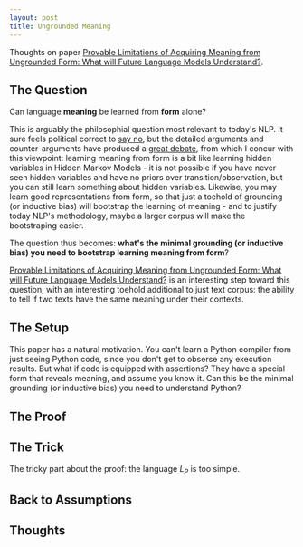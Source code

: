 ```yaml
---
layout: post
title: Ungrounded Meaning
---
```


Thoughts on paper [Provable Limitations of Acquiring Meaning from Ungrounded Form: What will Future Language Models Understand?](https://arxiv.org/abs/2104.10809).

## The Question

Can language **meaning** be learned from **form** alone? 

This is arguably the philosophial question most relevant to today's NLP. It sure feels political correct to [say no](https://www.aclweb.org/anthology/2020.acl-main.463.pdf), but the detailed arguments and counter-arguments have produced a [great debate](https://blog.julianmichael.org/2020/07/23/to-dissect-an-octopus.html#thesis), from which I concur with this viewpoint: learning meaning from form is a bit like learning hidden variables in Hidden Markov Models - it is not possible if you have never seen hidden variables and have no priors over transition/observation, but you can still learn something about hidden variables. Likewise, you may learn good representations from form, so that just a toehold of grounding (or inductive bias) will bootstrap the learning of meaning - and to justify today NLP's methodology, maybe a larger corpus will make the bootstraping easier. 

The question thus becomes: **what's the minimal grounding (or inductive bias) you need to bootstrap learning meaning from form**? 

[Provable Limitations of Acquiring Meaning from Ungrounded Form: What will Future Language Models Understand?](https://arxiv.org/abs/2104.10809) is an interesting step toward this question, with an interesting toehold additional to just text corpus: the ability to tell if two texts have the same meaning under their contexts.

## The Setup

This paper has a natural motivation. You can't learn a Python compiler from just seeing Python code, since you don't get to obserse any execution results. But what if code is equipped with assertions? They have a special form that reveals meaning, and assume you know it. Can this be the minimal grounding (or inductive bias) you need to understand Python?




## The Proof


## The Trick

The tricky part about the proof: the language $L_P$ is too simple. 



## Back to Assumptions

## Thoughts